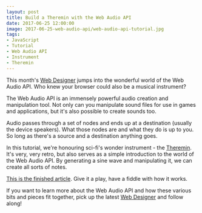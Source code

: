 ```yaml
---
layout: post
title: Build a Theremin with the Web Audio API
date: 2017-06-25 12:00:00
image: 2017-06-25-web-audio-api/web-audio-api-tutorial.jpg
tags:
- JavaScript
- Tutorial
- Web Audio API
- Instrument
- Theremin
---
```

This month's [Web Designer][Web Designer] jumps into the wonderful world of the Web Audio API. Who knew your browser could also be a musical instrument?

The Web Audio API is an immensely powerful audio creation and manipulation tool. Not only can you manipulate sound files for use in games and applications, but it's also possible to create sounds too.

Audio passes through a set of nodes and ends up at a destination (usually the device speakers). What those nodes are and what they do is up to you. So long as there's a source and a destination anything goes.

In this tutorial, we're honouring sci-fi's wonder instrument - the [Theremin][Theremin]. It's very, very retro, but also serves as a simple introduction to the world of the Web Audio API. By generating a sine wave and manipulating it, we can create all sorts of notes.

[This is the finished article][Tutorial Demo]. Give it a play, have a fiddle with how it works.

If you want to learn more about the Web Audio API and how these various bits and pieces fit together, pick up the latest [Web Designer][Web Designer] and follow along!

[Web Designer]:https://www.myfavouritemagazines.co.uk/web-designer-print-back-issues/web-designer-issue-263/
[Theremin]:https://www.youtube.com/watch?v=w5qf9O6c20o
[Tutorial Demo]:https://codepen.io/MattCrouchUK/full/JNmzrr/